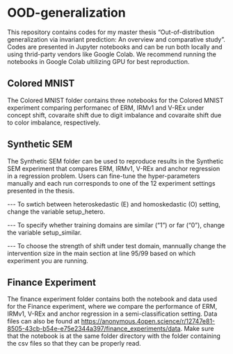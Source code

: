 # OOD-generalization

This repository contains codes for my master thesis “Out-of-distribution generalization via invariant prediction: An overview and comparative study”. Codes are presented in Jupyter notebooks and can be run both locally and using thrid-party vendors like Google Colab. We recommend running the notebooks in Google Colab ultilizing GPU for best reproduction.

## Colored MNIST 
The Colored MNIST folder contains three notebooks for the Colored MNIST experiment comparing performanec of ERM, IRMv1 and V-REx under concept shift, covaraite shift due to digit imbalance and covaraite shift due to color imbalance, respectively.

## Synthetic SEM
The Synthetic SEM folder can be used to reproduce results in the Synthetic SEM experiment that compares ERM, IRMv1, V-REx and anchor regression in a regression problem. Users can fine-tune the hyper-parameters manually and each run corresponds to one of the 12 experiment settings presented in the thesis.

--- To swtich between heteroskedastic (E) and homoskedastic (O) setting, change the variable setup_hetero.

--- To specify whether training domains are similar (“1”) or far (“0”), change the variable setup_similar.

--- To choose the strength of shift under test domain, mannually change the intervention size in the main section at line 95/99 based on which experiment you are running.

## Finance Experiment

The finance experiment folder contains both the notebook and data used for the Finance experiment, where we compare the performance of ERM, IRMv1, V-REx and anchor regression in a semi-classification setting. Data files can also be found at https://anonymous.4open.science/r/12747e81-8505-43cb-b54e-e75e2344a397/finance_experiments/data. Make sure that the notebook is at the same folder directory with the folder containing the csv files so that they can be properly read.

